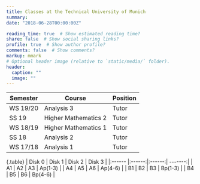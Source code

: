 ```yaml
---
title: Classes at the Technical University of Munich
summary:
date: "2018-06-28T00:00:00Z"

reading_time: true  # Show estimated reading time?
share: false  # Show social sharing links?
profile: true  # Show author profile?
comments: false  # Show comments?
markup: mmark
# Optional header image (relative to `static/media/` folder).
header:
  caption: ""
  image: ""
---
```

| Semester          | Course                    | Position           |
| ------------------| ------------------------- | -------------------|
| WS 19/20          | Analysis 3                | Tutor              |
| SS 19             | Higher Mathematics 2      | Tutor              |
| WS 18/19          | Higher Mathematics 1      | Tutor              |
| SS 18             | Analysis 2                | Tutor              |
| WS 17/18          | Analysis 1                | Tutor              |

{.table}
| Disk 0 | Disk 1 | Disk 2 | Disk 3  |
|:------ |:------:|:------:| -------:|
|   A1   |   A2   |   A3   | Ap(1-3) |
|   A4   |   A5   |   A6   | Ap(4-6) |
|   B1   |   B2   |   B3   | Bp(1-3) |
|   B4   |   B5   |   B6   | Bp(4-6) |
